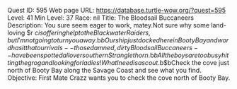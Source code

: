 Quest ID: 595
Web page URL: https://database.turtle-wow.org/?quest=595
Level: 41
Min Level: 37
Race: nil
Title: The Bloodsail Buccaneers
Description: You sure seem eager to work, matey.Not sure why some land-loving $r $c is offering help to the Blackwater Raiders, but I'm not going to turn you away.$b$bOur ship just docked here in Booty Bay and word has it that our rivals--those damned, dirty Bloodsail Buccaneers--have been spotted all over southern Stranglethorn.$b$bAll the boys are too busy hitting the grog and looking for ladies!What I need is a scout.$b$bCheck the cove just north of Booty Bay along the Savage Coast and see what you find.
Objective: First Mate Crazz wants you to check the cove north of Booty Bay.
